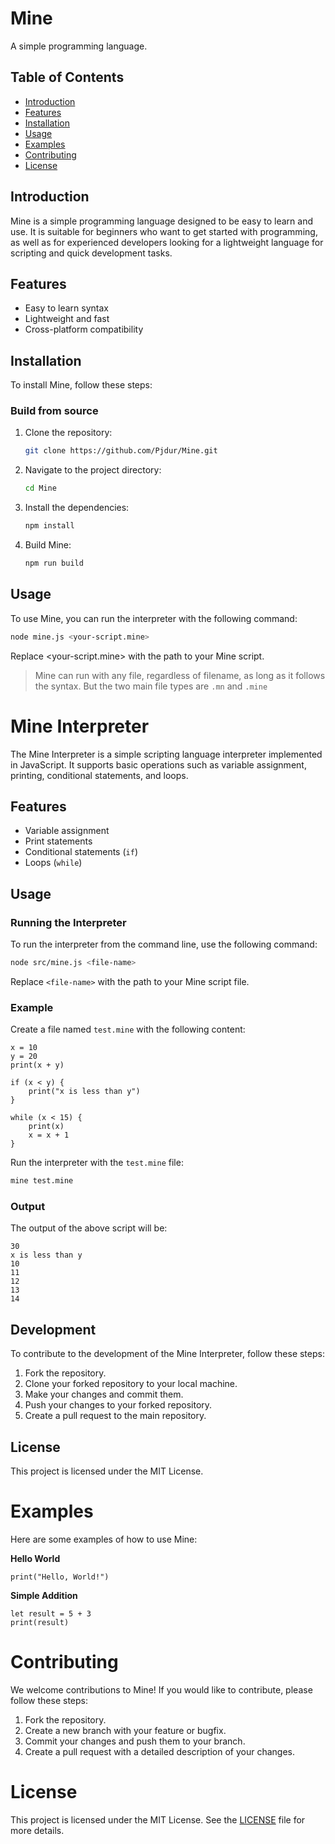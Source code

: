 # Mine

A simple programming language.

## Table of Contents
- [Introduction](#introduction)
- [Features](#features)
- [Installation](#installation)
- [Usage](#usage)
- [Examples](#examples)
- [Contributing](#contributing)
- [License](#license)

## Introduction
Mine is a simple programming language designed to be easy to learn and use. It is suitable for beginners who want to get started with programming, as well as for experienced developers looking for a lightweight language for scripting and quick development tasks.

## Features
- Easy to learn syntax
- Lightweight and fast
- Cross-platform compatibility

## Installation
To install Mine, follow these steps:

### Build from source

1. Clone the repository:
    ```bash
    git clone https://github.com/Pjdur/Mine.git
    ```

2. Navigate to the project directory:
    ```bash
    cd Mine
    ```

3. Install the dependencies:
    ```bash
    npm install
    ```
4. Build Mine:
    ```bash
    npm run build
    ```

## Usage
To use Mine, you can run the interpreter with the following command:

```bash
node mine.js <your-script.mine>
```
Replace <your-script.mine> with the path to your Mine script.

> Mine can run with any file, regardless of filename, as long as it follows the syntax. But the two main file types are `.mn` and `.mine`

# Mine Interpreter

The Mine Interpreter is a simple scripting language interpreter implemented in JavaScript. It supports basic operations such as variable assignment, printing, conditional statements, and loops.

## Features

- Variable assignment
- Print statements
- Conditional statements (`if`)
- Loops (`while`)

## Usage

### Running the Interpreter

To run the interpreter from the command line, use the following command:

```sh
node src/mine.js <file-name>
```

Replace `<file-name>` with the path to your Mine script file.

### Example

Create a file named `test.mine` with the following content:

```plaintext
x = 10
y = 20
print(x + y)

if (x < y) {
    print("x is less than y")
}

while (x < 15) {
    print(x)
    x = x + 1
}
```

Run the interpreter with the `test.mine` file:

```sh
mine test.mine
```

### Output

The output of the above script will be:

```
30
x is less than y
10
11
12
13
14
```

## Development

To contribute to the development of the Mine Interpreter, follow these steps:

1. Fork the repository.
2. Clone your forked repository to your local machine.
3. Make your changes and commit them.
4. Push your changes to your forked repository.
5. Create a pull request to the main repository.

## License

This project is licensed under the MIT License.

# Examples
Here are some examples of how to use Mine:

**Hello World**

```mine
print("Hello, World!")
```

**Simple Addition**
```mine
let result = 5 + 3
print(result)
```

# Contributing
We welcome contributions to Mine! If you would like to contribute, please follow these steps:

1. Fork the repository.
2. Create a new branch with your feature or bugfix.
3. Commit your changes and push them to your branch.
4. Create a pull request with a detailed description of your changes.

# License
This project is licensed under the MIT License. See the [LICENSE](License) file for more details.
